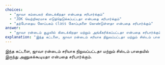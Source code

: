 ```yaml
---
choices:
  - "ஜாவா கம்பைலர் கிடைக்கிறதா என்பதை சரிபார்க்கும்"
  - "JDK வெற்றிகரமாக எடுத்தெடுக்கப்பட்டதா என்பதை சரிபார்க்கும்"
  - "தற்போதைய கோப்பகம் class கோப்புகளை கொண்டுள்ளதா என்பதை சரிபார்க்கும்"
answer:
  - "ஜாவா ரன்டைம் சூழலில் கிடைக்கிறதா மற்றும் அங்கீகரிக்கப்பட்டதா என்பதை சரிபார்க்கும்"
explanation: "இந்த கட்டளை, ஜாவா ரன்டைம் சரியாக நிறுவப்பட்டதா மற்றும் சிஸ்டம் பாதையில் இருந்து அணுகக்கூடியதா என்பதை சரிபார்க்கும்."
---
```


இந்த கட்டளை, ஜாவா ரன்டைம் சரியாக நிறுவப்பட்டதா மற்றும் சிஸ்டம் பாதையில் இருந்து அணுகக்கூடியதா என்பதை சரிபார்க்கும்.
